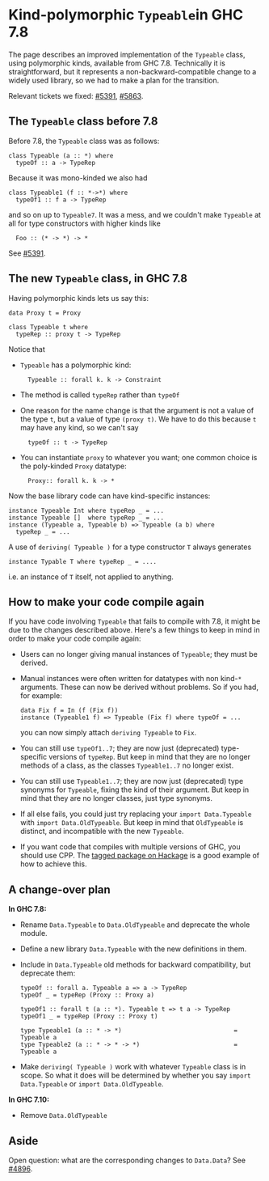 # Kind-polymorphic `Typeable`in GHC 7.8


The page describes an improved implementation of the `Typeable` class, using polymorphic kinds, available from GHC 7.8.  Technically it is straightforward, but it represents a non-backward-compatible change to a widely used library, so we had to make a plan for the transition.


Relevant tickets we fixed: [\#5391](https://gitlab.haskell.org//ghc/ghc/issues/5391), [\#5863](https://gitlab.haskell.org//ghc/ghc/issues/5863).

## The `Typeable` class before 7.8


Before 7.8, the `Typeable` class was as follows:

```wiki
class Typeable (a :: *) where
  typeOf :: a -> TypeRep
```


Because it was mono-kinded we also had

```wiki
class Typeable1 (f :: *->*) where
  typeOf1 :: f a -> TypeRep
```


and so on up to `Typeable7`.  It was a mess, and we couldn't make `Typeable` at all for
type constructors with higher kinds like

```wiki
  Foo :: (* -> *) -> *
```


See [\#5391](https://gitlab.haskell.org//ghc/ghc/issues/5391).

## The new `Typeable` class, in GHC 7.8


Having polymorphic kinds lets us say this:

```wiki
data Proxy t = Proxy

class Typeable t where
  typeRep :: proxy t -> TypeRep
```


Notice that

- `Typeable` has a polymorphic kind:

  ```wiki
    Typeable :: forall k. k -> Constraint
  ```

- The method is called `typeRep` rather than `typeOf`

- One reason for the name change is that the argument is not a value of the type `t`, but a value of type `(proxy t)`.  We have to do this because `t` may have any kind, so we can't say 

  ```wiki
    typeOf :: t -> TypeRep
  ```

- You can instantiate `proxy` to whatever you want; one common choice is the poly-kinded `Proxy` datatype:

  ```wiki
    Proxy:: forall k. k -> *
  ```


Now the base library code can have kind-specific instances:

```wiki
instance Typeable Int where typeRep _ = ...
instance Typeable []  where typeRep _ = ...
instance (Typeable a, Typeable b) => Typeable (a b) where
  typeRep _ = ...
```


A use of `deriving( Typeable )` for a type constructor `T` always generates

```wiki
instance Typable T where typeRep _ = ....
```


i.e. an instance of `T` itself, not applied to anything.

## How to make your code compile again


If you have code involving `Typeable` that fails to compile with 7.8, it might be due to the changes described above. Here's a few things to keep in mind in order to make your code compile again:
  

- Users can no longer giving manual instances of `Typeable`; they must be derived.

- Manual instances were often written for datatypes with non kind-`*` arguments. These can now be derived without problems. So if you had, for example:

  ```wiki
  data Fix f = In (f (Fix f))
  instance (Typeable1 f) => Typeable (Fix f) where typeOf = ...
  ```

  you can now simply attach `deriving Typeable` to `Fix`.

- You can still use `typeOf1..7`; they are now just (deprecated) type-specific versions of `typeRep`. But keep in mind that they are no longer methods of a class, as the classes `Typeable1..7` no longer exist.

- You can still use `Typeable1..7`; they are now just (deprecated) type synonyms for `Typeable`, fixing the kind of their argument. But keep in mind that they are no longer classes, just type synonyms.

- If all else fails, you could just try replacing your `import Data.Typeable` with `import Data.OldTypeable`. But keep in mind that `OldTypeable` is distinct, and incompatible with the new `Typeable`.

- If you want code that compiles with multiple versions of GHC, you should use CPP. The [ tagged package on Hackage](http://hackage.haskell.org/package/tagged) is a good example of how to achieve this.

## A change-over plan

**In GHC 7.8:**

- Rename `Data.Typeable` to `Data.OldTypeable` and deprecate the whole module.

- Define a new library `Data.Typeable` with the new definitions in them.

- Include in `Data.Typeable` old methods for backward compatibility, but deprecate them:

  ```wiki
  typeOf :: forall a. Typeable a => a -> TypeRep
  typeOf _ = typeRep (Proxy :: Proxy a)

  typeOf1 :: forall t (a :: *). Typeable t => t a -> TypeRep
  typeOf1 _ = typeRep (Proxy :: Proxy t)

  type Typeable1 (a :: * -> *)                               = Typeable a
  type Typeable2 (a :: * -> * -> *)                          = Typeable a
  ```

- Make `deriving( Typeable )` work with whatever `Typeable` class is in scope.  So what it does will be determined by whether you say `import Data.Typeable` or `import Data.OldTypeable`.

**In GHC  7.10:**

- Remove `Data.OldTypeable`

## Aside


Open question: what are the corresponding changes to `Data.Data`?  See [\#4896](https://gitlab.haskell.org//ghc/ghc/issues/4896).
